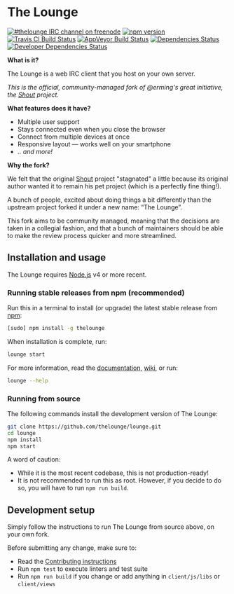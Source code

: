 # The Lounge

[![#thelounge IRC channel on freenode](https://img.shields.io/badge/freenode-%23thelounge-BA68C8.svg)](https://avatar.playat.ch:1000/)
[![npm version](https://img.shields.io/npm/v/thelounge.svg)](https://www.npmjs.org/package/thelounge)
[![Travis CI Build Status](https://img.shields.io/travis/thelounge/lounge/master.svg?label=linux+build)](https://travis-ci.org/thelounge/lounge)
[![AppVeyor Build Status](https://img.shields.io/appveyor/ci/astorije/lounge/master.svg?label=windows+build)](https://ci.appveyor.com/project/astorije/lounge/branch/master)
[![Dependencies Status](https://img.shields.io/david/thelounge/lounge.svg)](https://david-dm.org/thelounge/lounge)
[![Developer Dependencies Status](https://img.shields.io/david/dev/thelounge/lounge.svg)](https://david-dm.org/thelounge/lounge?type=dev)

__What is it?__

The Lounge is a web IRC client that you host on your own server.

*This is the official, community-managed fork of @erming's great initiative, the [Shout](https://github.com/erming/shout) project.*

__What features does it have?__

- Multiple user support
- Stays connected even when you close the browser
- Connect from multiple devices at once
- Responsive layout — works well on your smartphone
- _.. and more!_

__Why the fork?__

We felt that the original [Shout](https://github.com/erming/shout) project
"stagnated" a little because its original author wanted it to remain his pet
project (which is a perfectly fine thing!).

A bunch of people, excited about doing things a bit differently than the upstream
project forked it under a new name: “The Lounge”.

This fork aims to be community managed, meaning that the decisions are taken
in a collegial fashion, and that a bunch of maintainers should be able to make
the review process quicker and more streamlined.

## Installation and usage

The Lounge requires [Node.js](https://nodejs.org/) v4 or more recent.

### Running stable releases from npm (recommended)

Run this in a terminal to install (or upgrade) the latest stable release from
[npm](https://www.npmjs.com/):

```sh
[sudo] npm install -g thelounge
```

When installation is complete, run:

```sh
lounge start
```

For more information, read the [documentation](https://thelounge.github.io/docs/), [wiki](https://github.com/thelounge/lounge/wiki), or run:

```sh
lounge --help
```

### Running from source

The following commands install the development version of The Lounge:

```sh
git clone https://github.com/thelounge/lounge.git
cd lounge
npm install
npm start
```

A word of caution:

- While it is the most recent codebase, this is not production-ready!
- It is not recommended to run this as root. However, if you decide to do so,
  you will have to run `npm run build`.

## Development setup

Simply follow the instructions to run The Lounge from source above, on your own
fork.

Before submitting any change, make sure to:

- Read the [Contributing instructions](https://github.com/thelounge/lounge/blob/master/CONTRIBUTING.md#contributing)
- Run `npm test` to execute linters and test suite
- Run `npm run build` if you change or add anything in `client/js/libs` or `client/views`

